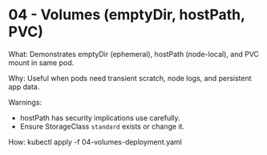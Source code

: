 # 04 - Volumes (emptyDir, hostPath, PVC)

What: Demonstrates emptyDir (ephemeral), hostPath (node-local), and PVC mount in same pod.

Why: Useful when pods need transient scratch, node logs, and persistent app data.

Warnings:

- hostPath has security implications  use carefully.
- Ensure StorageClass `standard` exists or change it.

How:
kubectl apply -f 04-volumes-deployment.yaml

